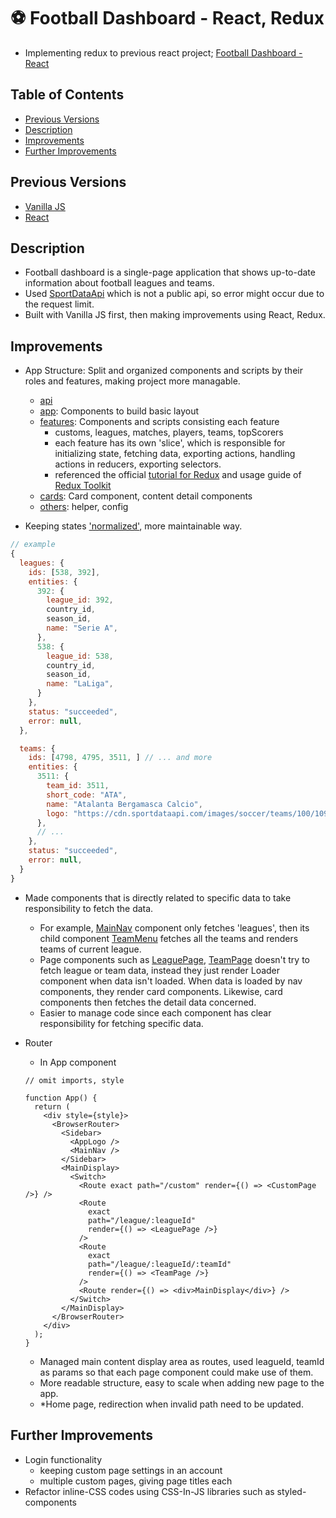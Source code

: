 # ⚽ Football Dashboard - React, Redux

- Implementing redux to previous react project; [Football Dashboard - React](https://github.com/sanginchun/football-dashboard-react)

## Table of Contents

- [Previous Versions](https://github.com/sanginchun/football-dashboard-react-redux#previous-versions)
- [Description](https://github.com/sanginchun/football-dashboard-react-redux#description)
- [Improvements](https://github.com/sanginchun/football-dashboard-react-redux#improvements)
- [Further Improvements](https://github.com/sanginchun/football-dashboard-react-redux#further-improvements)

## Previous Versions

- [Vanilla JS](https://github.com/sanginchun/football-dashboard)
- [React](https://github.com/sanginchun/football-dashboard-react)

## Description

- Football dashboard is a single-page application that shows up-to-date information about football leagues and teams.
- Used [SportDataApi](https://app.sportdataapi.com/) which is not a public api, so error might occur due to the request limit.
- Built with Vanilla JS first, then making improvements using React, Redux.

## Improvements

- App Structure: Split and organized components and scripts by their roles and features, making project more managable.

  - [api](https://github.com/sanginchun/football-dashboard-react-redux/tree/master/src/api)
  - [app](https://github.com/sanginchun/football-dashboard-react-redux/tree/master/src/app): Components to build basic layout
  - [features](https://github.com/sanginchun/football-dashboard-react-redux/tree/master/src/features): Components and scripts consisting each feature
    - customs, leagues, matches, players, teams, topScorers
    - each feature has its own 'slice', which is responsible for initializing state, fetching data, exporting actions, handling actions in reducers, exporting selectors.
    - referenced the official [tutorial for Redux](https://redux.js.org/tutorials/essentials/part-1-overview-concepts) and usage guide of [Redux Toolkit](https://redux-toolkit.js.org/usage/usage-guide)
  - [cards](https://github.com/sanginchun/football-dashboard-react-redux/tree/master/src/cards): Card component, content detail components
  - [others](https://github.com/sanginchun/football-dashboard-react-redux/tree/master/src/others): helper, config

- Keeping states ['normalized'](https://redux.js.org/tutorials/essentials/part-6-performance-normalization#normalized-state-structure), more maintainable way.

```JavaScript
// example
{
  leagues: {
    ids: [538, 392],
    entities: {
      392: {
        league_id: 392,
        country_id,
        season_id,
        name: "Serie A",
      },
      538: {
        league_id: 538,
        country_id,
        season_id,
        name: "LaLiga",
      }
    },
    status: "succeeded",
    error: null,
  },

  teams: {
    ids: [4798, 4795, 3511, ] // ... and more
    entities: {
      3511: {
        team_id: 3511,
        short_code: "ATA",
        name: "Atalanta Bergamasca Calcio",
        logo: "https://cdn.sportdataapi.com/images/soccer/teams/100/109.png",
      },
      // ...
    },
    status: "succeeded",
    error: null,
  }
}

```

- Made components that is directly related to specific data to take responsibility to fetch the data.

  - For example, [MainNav](https://github.com/sanginchun/football-dashboard-react-redux/blob/master/src/app/MainNav.js) component only fetches 'leagues', then its child component [TeamMenu](https://github.com/sanginchun/football-dashboard-react-redux/blob/master/src/features/teams/TeamMenu.js) fetches all the teams and renders teams of current league.
  - Page components such as [LeaguePage](https://github.com/sanginchun/football-dashboard-react-redux/blob/master/src/features/leagues/LeaguePage.js), [TeamPage](https://github.com/sanginchun/football-dashboard-react-redux/blob/master/src/features/teams/TeamPage.js) doesn't try to fetch league or team data, instead they just render Loader component when data isn't loaded. When data is loaded by nav components, they render card components. Likewise, card components then fetches the detail data concerned.
  - Easier to manage code since each component has clear responsibility for fetching specific data.

- Router

  - In App component

  ```JSX
  // omit imports, style

  function App() {
    return (
      <div style={style}>
        <BrowserRouter>
          <Sidebar>
            <AppLogo />
            <MainNav />
          </Sidebar>
          <MainDisplay>
            <Switch>
              <Route exact path="/custom" render={() => <CustomPage />} />
              <Route
                exact
                path="/league/:leagueId"
                render={() => <LeaguePage />}
              />
              <Route
                exact
                path="/league/:leagueId/:teamId"
                render={() => <TeamPage />}
              />
              <Route render={() => <div>MainDisplay</div>} />
            </Switch>
          </MainDisplay>
        </BrowserRouter>
      </div>
    );
  }
  ```

  - Managed main content display area as routes, used leagueId, teamId as params so that each page component could make use of them.
  - More readable structure, easy to scale when adding new page to the app.
  - \*Home page, redirection when invalid path need to be updated.

## Further Improvements

- Login functionality
  - keeping custom page settings in an account
  - multiple custom pages, giving page titles each
- Refactor inline-CSS codes using CSS-In-JS libraries such as styled-components
